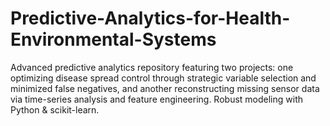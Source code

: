 # Predictive-Analytics-for-Health-Environmental-Systems
Advanced predictive analytics repository featuring two projects: one optimizing disease spread control through strategic variable selection and minimized false negatives, and another reconstructing missing sensor data via time-series analysis and feature engineering. Robust modeling with Python &amp; scikit-learn.
